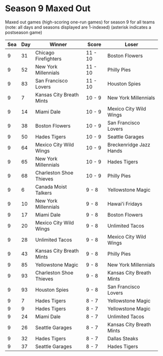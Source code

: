 # Season 9 Maxed Out



Maxed out games (high-scoring one-run games) for season 9 for all teams (note: all days and seasons displayed are 1-indexed) (asterisk indicates a postseason game)


| Sea | Day | Winner | Score | Loser | 
| ------ |------ |------ |------ |------ |
| 9 | 31 | Chicago Firefighters | 11 - 10 | Boston Flowers | 
| 9 | 52 | New York Millennials | 11 - 10 | Philly Pies | 
| 9 | 83 | San Francisco Lovers | 11 - 10 | Houston Spies | 
| 9 | 7 | Kansas City Breath Mints | 10 - 9 | New York Millennials | 
| 9 | 14 | Miami Dale | 10 - 9 | Mexico City Wild Wings | 
| 9 | 38 | Boston Flowers | 10 - 9 | San Francisco Lovers | 
| 9 | 50 | Hades Tigers | 10 - 9 | Seattle Garages | 
| 9 | 64 | Mexico City Wild Wings | 10 - 9 | Breckenridge Jazz Hands | 
| 9 | 65 | New York Millennials | 10 - 9 | Hades Tigers | 
| 9 | 68 | Charleston Shoe Thieves | 10 - 9 | Philly Pies | 
| 9 | 6 | Canada Moist Talkers | 9 - 8 | Yellowstone Magic | 
| 9 | 10 | New York Millennials | 9 - 8 | Hawai'i Fridays | 
| 9 | 17 | Miami Dale | 9 - 8 | Boston Flowers | 
| 9 | 20 | Mexico City Wild Wings | 9 - 8 | Unlimited Tacos | 
| 9 | 28 | Unlimited Tacos | 9 - 8 | Mexico City Wild Wings | 
| 9 | 43 | Kansas City Breath Mints | 9 - 8 | Philly Pies | 
| 9 | 85 | Yellowstone Magic | 9 - 8 | New York Millennials | 
| 9 | 93 | Charleston Shoe Thieves | 9 - 8 | Kansas City Breath Mints | 
| 9 | 93 | Houston Spies | 9 - 8 | San Francisco Lovers | 
| 9 | 7 | Hades Tigers | 8 - 7 | Yellowstone Magic | 
| 9 | 9 | Hades Tigers | 8 - 7 | Yellowstone Magic | 
| 9 | 24 | Miami Dale | 8 - 7 | Unlimited Tacos | 
| 9 | 26 | Seattle Garages | 8 - 7 | Kansas City Breath Mints | 
| 9 | 32 | Hades Tigers | 8 - 7 | Dallas Steaks | 
| 9 | 37 | Seattle Garages | 8 - 7 | Hades Tigers | 


